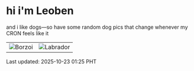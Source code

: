 # hi i'm Leoben

and i like dogs—so have some random dog pics that change whenever my CRON feels like it

|  |  |
|--------|----------|
| ![Borzoi](https://random-dog-vercel.vercel.app/api/random-borzoi?v=1761153948) | ![Labrador](https://random-dog-vercel.vercel.app/api/random-labrador?v=1761153948) |

Last updated: 2025-10-23 01:25 PHT
